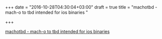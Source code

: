 +++
date = "2016-10-28T04:30:04+03:00"
draft = true
title = "machotbd - mach-o to tbd intended for ios binaries "

+++

<p><a href="https://t.co/cy4AOi6yFm">machotbd - mach-o to tbd intended for ios binaries </a></p>
